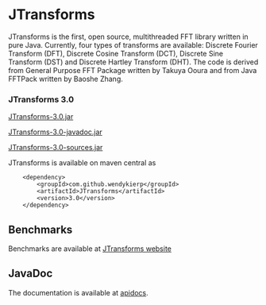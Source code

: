 JTransforms
============

JTransforms is the first, open source, multithreaded FFT library written in pure Java. 
Currently, four types of transforms are available: Discrete Fourier Transform (DFT), 
Discrete Cosine Transform (DCT), Discrete Sine Transform (DST) and Discrete Hartley Transform (DHT).
The code is derived from General Purpose FFT Package written by Takuya Ooura and 
from Java FFTPack written by Baoshe Zhang. 

### JTransforms 3.0

[JTransforms-3.0.jar](http://search.maven.org/remotecontent?filepath=com/github/wendykierp/JTransforms/3.0/JTransforms-3.0.jar) 

[JTransforms-3.0-javadoc.jar](http://search.maven.org/remotecontent?filepath=com/github/wendykierp/JTransforms/3.0/JTransforms-3.0-javadoc.jar) 

[JTransforms-3.0-sources.jar](http://search.maven.org/remotecontent?filepath=com/github/wendykierp/JTransforms/3.0/JTransforms-3.0-sources.jar) 

JTransforms is available on maven central as

        <dependency>
            <groupId>com.github.wendykierp</groupId>
            <artifactId>JTransforms</artifactId>
            <version>3.0</version>
        </dependency>

## Benchmarks

Benchmarks are available at [JTransforms website](http://sites.google.com/site/piotrwendykier/software/jtransforms)

##  JavaDoc
The documentation is available at [apidocs](http://wendykierp.github.io/JTransforms/apidocs/).
